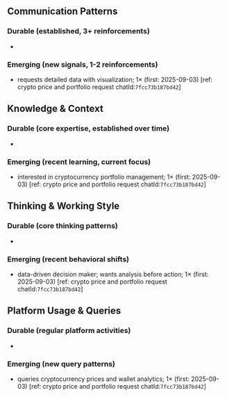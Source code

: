## Communication Patterns
### Durable (established, 3+ reinforcements)
- 

### Emerging (new signals, 1-2 reinforcements)
- requests detailed data with visualization; 1× (first: 2025-09-03) [ref: crypto price and portfolio request chatId:`7fcc73b187bd42`]

## Knowledge & Context
### Durable (core expertise, established over time)
- 

### Emerging (recent learning, current focus)  
- interested in cryptocurrency portfolio management; 1× (first: 2025-09-03) [ref: crypto price and portfolio request chatId:`7fcc73b187bd42`]

## Thinking & Working Style
### Durable (core thinking patterns)
- 

### Emerging (recent behavioral shifts)
- data-driven decision maker; wants analysis before action; 1× (first: 2025-09-03) [ref: crypto price and portfolio request chatId:`7fcc73b187bd42`]

## Platform Usage & Queries
### Durable (regular platform activities)
- 

### Emerging (new query patterns)
- queries cryptocurrency prices and wallet analytics; 1× (first: 2025-09-03) [ref: crypto price and portfolio request chatId:`7fcc73b187bd42`]